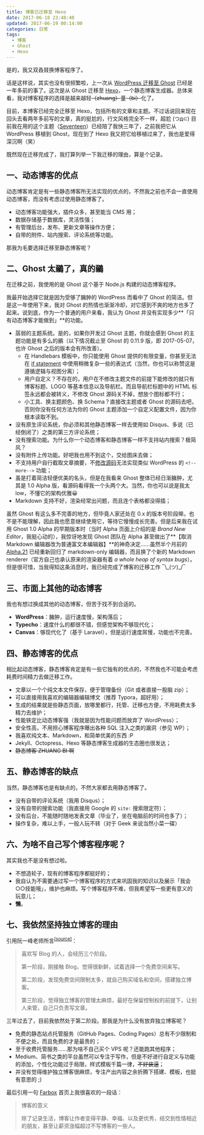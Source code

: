 ```yaml
---
title: 博客已迁移至 Hexo
date: 2017-06-18 23:48:40
updated: 2017-06-19 00:14:00
categories: 日常
tags:
  - 博客
  - Ghost
  - Hexo
---
```


是的，我又双叒叕换博客程序了。

话是这样说，其实也没有很频繁啦，上一次从 [WordPress 迁移至 Ghost](https://blessing.studio/hello-ghost-goodbye-wordpress/) 已经是一年多前的事了。这次是从 Ghost 迁移至 [Hexo](https://hexo.io/)，一个静态博客生成器。总体来看，我对博客程序的选择是越来越轻~~（zhuang）~~量~~（bi）~~化了。

目前，本博客已经完全迁移至 Hexo，包括所有的文章和主题。不过话说回来现在回头去看两年多前写的文章，真的挺尬的，行文风格完全不一样，超尬 (つд⊂) 目前我在用的这个主题（[Seventeen](https://qaq.cat/kotori/100)）已经陪了我快三年了，之前我把它从 WordPress 移植到 Ghost，现在到了 Hexo 我又把它给移植过来了，我也是爱得深沉啊（笑）

既然现在迁移完成了，我打算列举一下我迁移的理由，算是个记录。

<!--more-->

## 一、动态博客的优点

动态博客肯定是有一些静态博客所无法实现的优点的，不然我之前也不会一直使用动态博客，而没有考虑过使用静态博客了。

- 动态博客功能强大，插件众多，甚至能当 CMS 用；
- 数据存储基于数据库，灵活性强；
- 有管理后台，发布、更新文章等操作方便；
- 自带的附件、站内搜索、评论系统等功能。

那我为毛要选择迁移至静态博客呢？

## 二、Ghost 太鶸了，真的鶸

在迁移之前，我使用的是 Ghost 这个基于 Node.js 构建的动态博客程序。

我最开始选择它就是因为受够了臃肿的 WordPress 而看中了 Ghost 的简洁。但是这一年使用下来，我对 Ghost 的热情也渐渐冷却，对它感到不爽的地方也多了起来。说到底，作为一个普通的用户来看，我认为 Ghost 并没有实现多少**「只有动态博客才能做到」**的功能。

- 孱弱的主题系统。是的，如果你开发过 Ghost 主题，你就会感到 Ghost 的主题功能是有多么的鶸（以下情况截止至 Ghost 的 0.11.9 版，即 2017-05-07，也许 Ghost 之后的版本会有所改善）。
  - 在 Handlebars 模板中，你只能使用 Ghost 提供的有限变量，你甚至无法在 [if statement](https://themes.ghost.org/v0.11.9/docs/if) 中使用稍微复杂一些的表达式（当然，你也可以称赞这是遵循逻辑与视图分离）；
  - 用户自定义？不存在的，用户在不修改主题文件的前提下能修改的就只有博客标题、LOGO 等基本信息以及导航栏。而且导航栏标题中的 HTML 标签永远都会被转义，不修改 Ghost 源码关不掉，想放个图标都不行；
  - 小工具、换主题颜色、换 Schema？直接改主题或者 Ghost 的源码去吧，否则你没有任何方法为你的 Ghost 主题添加一个自定义配置文件，因为你根本读取不到。
- 没有原生评论系统，你必须和其他静态博客一样去使用如 Disqus、多说（已经倒闭了）之类的第三方评论系统；
- 没有搜索功能。为什么你一个动态博客和静态博客一样不支持站内搜索？极简风？
- 没有附件上传功能。好吧我也用不到这个，交给图床去做；
- 不支持用户自行截取文章摘要，不[修改源码](https://blessing.studio/add-more-tag-for-ghost/)无法实现类似 WordPress 的 `<!--more-->` 功能；
- 虽是打着简洁轻便优美的名头，但是在我看来 Ghost 整体已经日渐臃肿，尤其是 1.0 Alpha 版，看源码看得我一个头两个大。当然，你也可以说是我太low，不懂它的架构优雅😀
- Markdown 支持不好，渲染经常出问题，而且连个表格都没得插；

虽然 Ghost 有这么多不完善的地方，但毕竟人家还处在 0.x 的版本号阶段嘛，也不是不能理解，因此我也愿意继续使用它，等待它慢慢成长完善。但是后来我在试用 Ghost 1.0 Alpha 的早期版本时（当时 Alpha 页面上介绍的是 *Brand New Editor*，我挺心动的），我惊讶地发现 Ghost 团队在 Alpha 甚至做出了**【取消 Markdown 编辑器改为普通富文本编辑器】**的神奇决定……虽然半个月前的 [Alpha.21](https://github.com/TryGhost/Ghost/releases/tag/1.0.0-alpha.21) 已经重新回归了 markdown-only 编辑器，而且换了个新的 Markdown renderer（官方自己也承认原来的渲染器有着 *a whole heap of syntax bugs*）。但是很可惜，当我得知这条消息时，我已经完成了博客的迁移工作 ‾\\\_(ツ)\_/‾

## 三、市面上其他的动态博客

我也有想过换成其他的动态博客，但苦于找不到合适的。

- **WordPress**：臃肿，运行速度慢，架构落后；
- **Typecho**：速度什么的都很不错，但感觉架构不够现代化；
- **Canvas**：够现代化了（基于 Laravel），但是运行速度屌慢，功能也不完善。

## 四、静态博客的优点

相比起动态博客，静态博客肯定是有一些它独有的优点的，不然我也不可能会考虑耗费时间精力去做迁移工作。

- 文章以一个个纯文本文件保存，便于管理备份（Git 或者直接一股脑 zip）；
- 可以直接用我喜欢的编辑器编辑博文（推荐 Typora，超好用）；
- 生成的结果就是些静态页面，放哪里都行，托管、迁移也方便，不用耗费太多精力去维护；
- 性能铁定比动态博客强（我就是因为性能问题而放弃了 WordPress）；
- 安全性高，不用担心博客程序曝出各种 SQL 注入之类的漏洞（参见 WP）；
- 我喜欢纯文本、Markdown，和简单优美的东西 :P
- Jekyll、Octopress、Hexo 等静态博客生成器的生态圈也很发达；
- ~~静态博客 ZHUANG BI 啊~~

## 五、静态博客的缺点

当然，静态博客也是有缺点的，不然大家都去用静态博客了。

- 没有自带的评论系统（我用 Disqus）；
- 没有自带的搜索功能（我直接用 Google 的 `site:` 搜索限定符）；
- 没有后台，不能随时随地发表文章（毕业了，坐在电脑前的时间也多了）；
- 操作复杂，难以上手，一般人玩不转（对于 Geek 来说当然小菜一碟）

## 六、为啥不自己写个博客程序呢？

其实我也不是没有想过啦。

- 不想造轮子，现有的博客程序都挺好的；
- 我自认为不需要通过写一个博客程序的方式来巩固我的知识以及展示「我会○○技能哦」，维护也麻烦。写个博客程序不难，但我希望写一些更有意义的玩意儿；
- **懒**。

## 七、我依然坚持独立博客的理由

引用阮一峰老师所言<sup>[[source]](http://www.ruanyifeng.com/blog/2012/08/blogging_with_jekyll.html)</sup>：

> 喜欢写 Blog 的人，会经历三个阶段。
>
> 第一阶段，刚接触 Blog，觉得很新鲜，试着选择一个免费空间来写。
>
> 第二阶段，发现免费空间限制太多，就自己购买域名和空间，搭建独立博客。
>
> 第三阶段，觉得独立博客的管理太麻烦，最好在保留控制权的前提下，让别人来管，自己只负责写文章。

三年过去了，目前我依然处于第二阶段。那我是为什么没有放弃独立博客呢？

- 免费的静态站点托管服务（GitHub Pages、Coding Pages）总有不少限制和不便之处，而且免费的才是最贵的；
- 至于收费托管服务……那为啥不自己买个 VPS 呢？还能跑其他程序；
- Medium、简书之类的平台虽然可以专注于写作，但是不好进行自定义与功能的添加，个性化功能过于局限，样式模板千篇一律，~~不好装逼~~；
- 并没有觉得维护独立博客很麻烦，专注产出内容之余折腾下搭建、模板，也挺有意思的 ;)

最后引用一句 [Farbox](https://www.farbox.com/) 首页上我很喜欢的一段话：

> 博客的意义
>
> 除了记录生活，博客让作者变得平静、幸福、以及更优秀，结交到性情相近的朋友，甚至让薪资涨幅超过不写博客的一些人。

